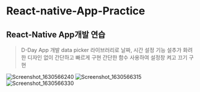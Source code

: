 # React-native-App-Practice


## React-Native App개발 연습
>  D-Day App 개발
>  data picker 라이브러리로 날짜, 시간 설정 기능 설추가
>  화려한 디자인 없이 간단하고 빠르게 구현
>  간단한 함수 사용하여 설정창 켜고 끄기 구현
>  
 ![Screenshot_1630566240](https://user-images.githubusercontent.com/78295968/131798727-1baa7b31-c4cc-4be5-90f0-4a700312fce5.png)
![Screenshot_1630566315](https://user-images.githubusercontent.com/78295968/131799039-fd2a5d74-0b19-435d-a8d7-7838addb320f.png)
![Screenshot_1630566330](https://user-images.githubusercontent.com/78295968/131798957-2475de06-5c3e-4520-888d-7413f6b01057.png)
